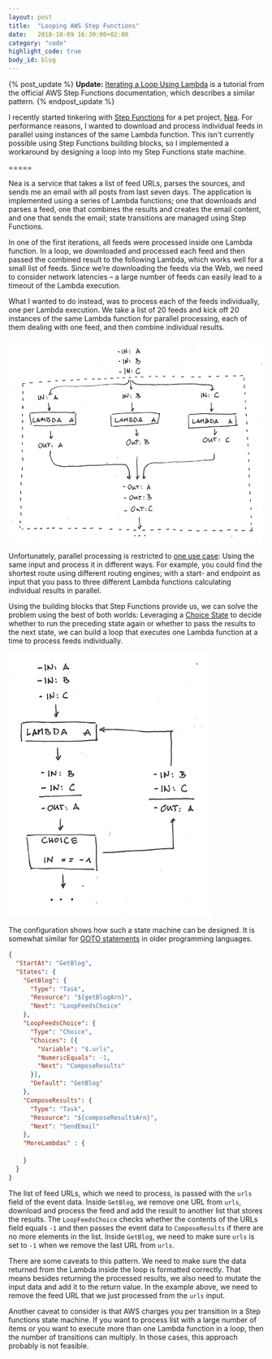 ```yaml
---
layout: post
title:  "Looping AWS Step Functions"
date:   2018-10-09 16:30:00+02:00
category: "code"
highlight_code: true
body_id: blog
---
```


{% post_update %}
**Update:** [Iterating a Loop Using Lambda](https://docs.aws.amazon.com/step-functions/latest/dg/tutorial-create-iterate-pattern-section.html) is a tutorial from the official AWS Step Functions documentation, which describes a similar pattern.
{% endpost_update %}

I recently started tinkering with [Step Functions](https://aws.amazon.com/step-functions/) for a pet project, [Nea](https://github.com/oliverroick/nea). For performance reasons, I wanted to download and process individual feeds in parallel using instances of the same Lambda function. This isn't currently possible using Step Functions building blocks, so I implemented a workaround by designing a loop into my Step Functions state machine. 

=====

Nea is a service that takes a list of feed URLs, parses the sources, and sends me an email with all posts from last seven days. The application is implemented using a series of Lambda functions; one that downloads and parses a feed, one that combines the results and creates the email content, and one that sends the email; state transitions are managed using Step Functions. 

In one of the first iterations, all feeds were processed inside one Lambda function. In a loop, we downloaded and processed each feed and then passed the combined result to the following Lambda, which works well for a small list of feeds. Since we’re downloading the feeds via the Web, we need to consider network latencies – a large number of feeds can easily lead to a timeout of the Lambda execution. 

What I wanted to do instead, was to process each of the feeds individually, one per Lambda execution. We take a list of 20 feeds and kick off 20 instances of the same Lambda function for parallel processing, each of them dealing with one feed, and then combine individual results. 

![Parallel Processing in Lambda](/img/step-functions-loop-1.png)

Unfortunately, parallel processing is restricted to [one use case](https://docs.aws.amazon.com/step-functions/latest/dg/amazon-states-language-parallel-state.html): Using the same input and process it in different ways. For example, you could find the shortest route using different routing engines; with a start- and endpoint as input that you pass to three different Lambda functions calculating individual results in parallel. 

Using the building blocks that Step Functions provide us, we can solve the problem using the best of both worlds: Leveraging a [Choice State](https://docs.aws.amazon.com/step-functions/latest/dg/amazon-states-language-choice-state.html) to decide whether to run the preceding state again or whether to pass the results to the next state, we can build a loop that executes one Lambda function at a time to process feeds individually.

![Step Functions Loop](/img/step-functions-loop-2.png)

The configuration shows how such a state machine can be designed. It is somewhat similar for [GOTO statements](https://en.wikipedia.org/wiki/Goto) in older programming languages. 

```json
{
  "StartAt": "GetBlog",
  "States": {
    "GetBlog": {
      "Type": "Task",
      "Resource": "${getBlogArn}",
      "Next": "LoopFeedsChoice"
    },
    "LoopFeedsChoice": {
      "Type": "Choice",
      "Choices": [{
        "Variable": "$.urls",
        "NumericEquals": -1,
        "Next": "ComposeResults"
      }],
      "Default": "GetBlog"
    },
    "ComposeResults": {
      "Type": "Task",
      "Resource": "${composeResultsArn}",
      "Next": "SendEmail"
    },
    "MoreLambdas" : {

    }
  }
}
```
 
The list of feed URLs, which we need to process, is passed with the `urls` field of the event data. Inside `GetBlog`, we remove one URL from `urls`, download and process the feed and add the result to another list that stores the results. The `LoopFeedsChoice`  checks whether the contents of the URLs field equals `-1` and then passes the event data to `ComposeResults` if there are no more elements in the list. Inside `GetBlog`, we need to make sure `urls` is set to `-1` when we remove the last URL from `urls`. 

There are some caveats to this pattern. We need to make sure the data returned from the Lambda inside the loop is formatted correctly. That means besides returning the processed results, we also need to mutate the input data and add it to the return value. In the example above, we need to remove the feed URL that we just processed from the `urls` input. 

Another caveat to consider is that AWS charges you per transition in a Step functions state machine. If you want to process list with a large number of items or you want to execute more than one Lambda function in a loop, then the number of transitions can multiply. In those cases, this approach probably is not feasible. 
